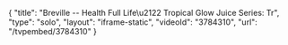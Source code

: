{
    "title": "Breville -- Health Full Life\u2122 Tropical Glow Juice Series: Tr",
    "type": "solo",
    "layout": "iframe-static",
    "videoId": "3784310",
    "url": "\/tvpembed\/3784310"
}